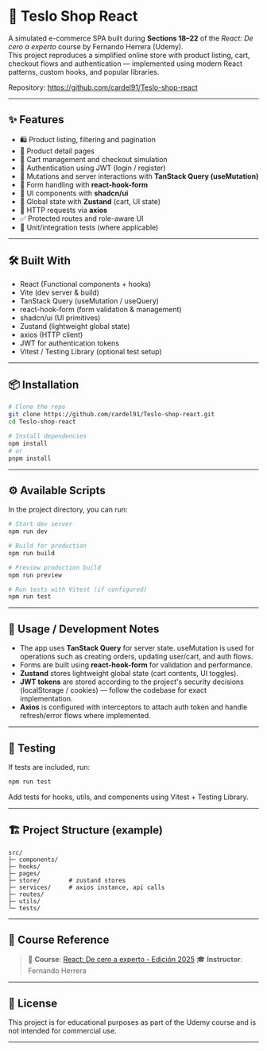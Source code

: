 # 🛒 Teslo Shop React

A simulated e-commerce SPA built during **Sections 18–22** of the *React: De cero a experto* course by Fernando Herrera (Udemy).  
This project reproduces a simplified online store with product listing, cart, checkout flows and authentication — implemented using modern React patterns, custom hooks, and popular libraries.

Repository: https://github.com/cardel91/Teslo-shop-react

---


## ✨ Features

- 🛍️ Product listing, filtering and pagination  
- 🔎 Product detail pages  
- 🧾 Cart management and checkout simulation  
- 🔐 Authentication using JWT (login / register)  
- 🔁 Mutations and server interactions with **TanStack Query (useMutation)**  
- 🧩 Form handling with **react-hook-form**  
- 🎨 UI components with **shadcn/ui**  
- 🧠 Global state with **Zustand** (cart, UI state)  
- 🔌 HTTP requests via **axios**  
- ✅ Protected routes and role-aware UI  
- 🧪 Unit/integration tests (where applicable)  

---

## 🛠️ Built With

- React (Functional components + hooks)  
- Vite (dev server & build)  
- TanStack Query (useMutation / useQuery)  
- react-hook-form (form validation & management)  
- shadcn/ui (UI primitives)  
- Zustand (lightweight global state)  
- axios (HTTP client)  
- JWT for authentication tokens  
- Vitest / Testing Library (optional test setup)

---

## 📦 Installation

```bash
# Clone the repo
git clone https://github.com/cardel91/Teslo-shop-react.git
cd Teslo-shop-react

# Install dependencies
npm install
# or
pnpm install
```

---

## ⚙️ Available Scripts

In the project directory, you can run:

```bash
# Start dev server
npm run dev

# Build for production
npm run build

# Preview production build
npm run preview

# Run tests with Vitest (if configured)
npm run test
```

---

## 🔧 Usage / Development Notes

- The app uses **TanStack Query** for server state. useMutation is used for operations such as creating orders, updating user/cart, and auth flows.  
- Forms are built using **react-hook-form** for validation and performance.  
- **Zustand** stores lightweight global state (cart contents, UI toggles).  
- **JWT tokens** are stored according to the project's security decisions (localStorage / cookies) — follow the codebase for exact implementation.  
- **Axios** is configured with interceptors to attach auth token and handle refresh/error flows where implemented.

---

## 🧪 Testing

If tests are included, run:

```bash
npm run test
```

Add tests for hooks, utils, and components using Vitest + Testing Library.

---

## 🏗️ Project Structure (example)

```
src/
├─ components/
├─ hooks/
├─ pages/
├─ store/        # zustand stores
├─ services/     # axios instance, api calls
├─ routes/
├─ utils/
└─ tests/
```

---

## 📌 Course Reference

> 📘 **Course**: [React: De cero a experto - Edición 2025](https://www.udemy.com/course/react-cero-experto/)
> 🎓 **Instructor**: Fernando Herrera

---

## 📄 License

This project is for educational purposes as part of the Udemy course and is not intended for commercial use.

---
